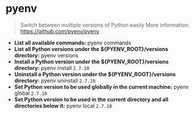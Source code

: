 # pyenv
> Switch between multiple versions of Python easily
> More information: <https://github.com/pyenv/pyenv>
- **List all available commands:**
pyenv commands
- **List all Python versions under the ${PYENV_ROOT}/versions directory:**
pyenv versions
- **Install a Python version under the ${PYENV_ROOT}/versions directory:**
pyenv install `2.7.10`
- **Uninstall a Python version under the ${PYENV_ROOT}/versions directory:**
pyenv uninstall `2.7.10`
- **Set Python version to be used globally in the current machine:**
pyenv global `2.7.10`
- **Set Python version to be used in the current directory and all directories below it:**
pyenv local `2.7.10`
